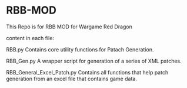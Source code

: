 # RBB-MOD
This Repo is for RBB MOD for Wargame Red Dragon

content in each file:

  RBB.py
    Contains core utility functions for Patach Generation.
    
  RBB_Gen.py
    A wrapper script for generation of a series of XML patches.
    
  RBB_General_Excel_Patch.py
    Contains all functions that help patch generation from an excel file that contains game data.
